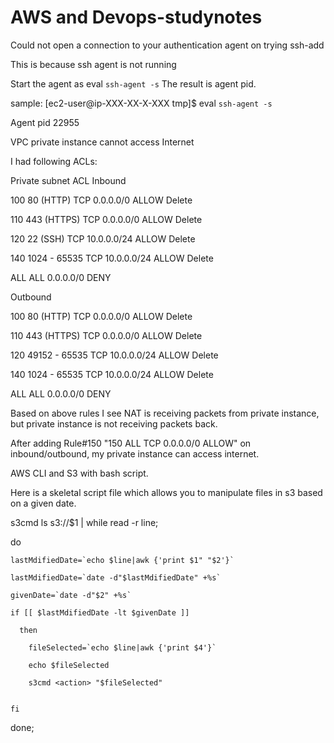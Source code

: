 # AWS and Devops-studynotes
Could not open a connection to your authentication agent on trying ssh-add

 This is because ssh agent is not running
 
 Start the agent as 
    eval `ssh-agent -s`
The result is agent pid.

sample: [ec2-user@ip-XXX-XX-X-XXX tmp]$ eval `ssh-agent -s`

Agent pid 22955


VPC private instance cannot access Internet

I had following ACLs:

Private subnet ACL 
Inbound

100	80 (HTTP)	TCP	0.0.0.0/0	ALLOW	Delete

110	443 (HTTPS)	TCP	0.0.0.0/0	ALLOW	Delete

120	22 (SSH)	TCP	10.0.0.0/24	ALLOW	Delete

140	1024 - 65535	TCP	10.0.0.0/24	ALLOW	Delete

ALL	ALL	0.0.0.0/0	DENY



Outbound

100	80 (HTTP)	TCP	0.0.0.0/0	ALLOW	Delete

110	443 (HTTPS)	TCP	0.0.0.0/0	ALLOW	Delete

120	49152 - 65535	TCP	10.0.0.0/24	ALLOW	Delete

140	1024 - 65535	TCP	10.0.0.0/24	ALLOW	Delete

ALL	ALL	0.0.0.0/0	DENY	



Based on above rules I see NAT is receiving packets from private instance, but private instance is not receiving packets back.


After adding Rule#150 "150	ALL	TCP	0.0.0.0/0	ALLOW" on inbound/outbound, my private instance can access internet.

AWS CLI and  S3  with bash script.

Here is a skeletal script file which allows you to manipulate files in s3 based on a given date.

s3cmd ls s3://$1 | while read -r line;

  do
  
    lastMdifiedDate=`echo $line|awk {'print $1" "$2'}`
    
    lastMdifiedDate=`date -d"$lastMdifiedDate" +%s`
    
    givenDate=`date -d"$2" +%s`
    
    if [[ $lastMdifiedDate -lt $givenDate ]]
    
      then
      
        fileSelected=`echo $line|awk {'print $4'}`
        
        echo $fileSelected
        
        s3cmd <action> "$fileSelected"
 
        
    fi
    
  done;
  



